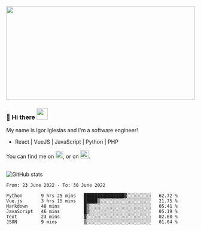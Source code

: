 <img src="https://c.tenor.com/KjVxfRrrncUAAAAd/matrix.gif" width="100%" height="250px">

### 🔭 Hi there <img src="https://raw.githubusercontent.com/MartinHeinz/MartinHeinz/master/wave.gif" width="30px">


My name is Igor Iglesias and I'm a software engineer!
<br>

<ul>
  <li> React | VueJS | JavaScript | Python | PHP </li>
</ul>
You can find me on <a href="https://twitter.com/IgorIglesias5"><img src="https://i.imgur.com/JLLlB5S.png" width="20px"></a>, or on <a href="https://www.linkedin.com/in/igor-iglesias-62478428/"><img src="https://i.imgur.com/PXyIkWx.png" width="22px"></a>.

<br>
<br>

![GitHub stats](https://github-readme-stats.vercel.app/api?username=igoiglesias&show_icons=true&count_private=true&theme=chartreuse-dark&hide_title=true)

<!--START_SECTION:waka-->

```text
From: 23 June 2022 - To: 30 June 2022

Python       9 hrs 25 mins   ███████████████▓░░░░░░░░░   62.72 %
Vue.js       3 hrs 15 mins   █████▒░░░░░░░░░░░░░░░░░░░   21.75 %
Markdown     48 mins         █▒░░░░░░░░░░░░░░░░░░░░░░░   05.41 %
JavaScript   46 mins         █▒░░░░░░░░░░░░░░░░░░░░░░░   05.19 %
Text         23 mins         ▓░░░░░░░░░░░░░░░░░░░░░░░░   02.60 %
JSON         9 mins          ▒░░░░░░░░░░░░░░░░░░░░░░░░   01.04 %
```

<!--END_SECTION:waka-->
